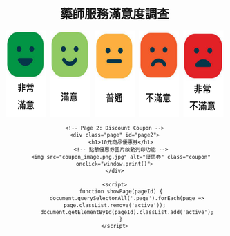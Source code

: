 <!DOCTYPE html>
<html lang="zh-Hant">
<head>
    <meta charset="UTF-8">
    <meta name="viewport" content="width=device-width, initial-scale=1.0">
    <title>藥師服務滿意度調查</title>
    <style>
        body {
            font-family: Arial, sans-serif;
            text-align: center;
            margin: 0;
            padding: 20px;
        }
        .page {
            display: none;
        }
        .page.active {
            display: block;
        }
        .emotions {
            display: flex;
            justify-content: center;
            gap: 10px;
            margin-top: 20px;
        }
        .emotions img {
            width: 100px;
            height: 200px;
            cursor: pointer;
            transition: transform 0.2s;
        }
        .emotions img:hover {
            transform: scale(1.1);
        }
        img.coupon {
            max-width: 600px;
            cursor: pointer;
            transition: transform 0.2s;
        }
        img.coupon:hover {
            transform: scale(1.05);
        }
    </style>
</head>
<body>
    <!-- Page 1: Satisfaction Survey -->
    <div class="page active" id="page1">
        <h1>藥師服務滿意度調查</h1>
        <div class="emotions">
            <!-- 每個表情圖案作為獨立連結 -->
            <a href="#page2" onclick="showPage('page2')">
                <img src="happy.png.png" alt="非常滿意">
            </a>
            <a href="#page2" onclick="showPage('page2')">
                <img src="satisfied.png.png" alt="滿意">
            </a>
            <a href="#page2" onclick="showPage('page2')">
                <img src="neutral.png.png" alt="普通">
            </a>
            <a href="#page2" onclick="showPage('page2')">
                <img src="unsatisfied.png.png" alt="不滿意">
            </a>
            <a href="#page2" onclick="showPage('page2')">
                <img src="very_unsatisfied.png.png" alt="非常不滿意">
            </a>
        </div>
    </div>

    <!-- Page 2: Discount Coupon -->
    <div class="page" id="page2">
        <h1>10元商品優惠券</h1>
        <!-- 點擊優惠券圖片啟動列印功能 -->
        <img src="coupon_image.png.jpg" alt="優惠券" class="coupon" onclick="window.print()">
    </div>

    <script>
        function showPage(pageId) {
            document.querySelectorAll('.page').forEach(page => page.classList.remove('active'));
            document.getElementById(pageId).classList.add('active');
        }
    </script>
</body>
</html>
